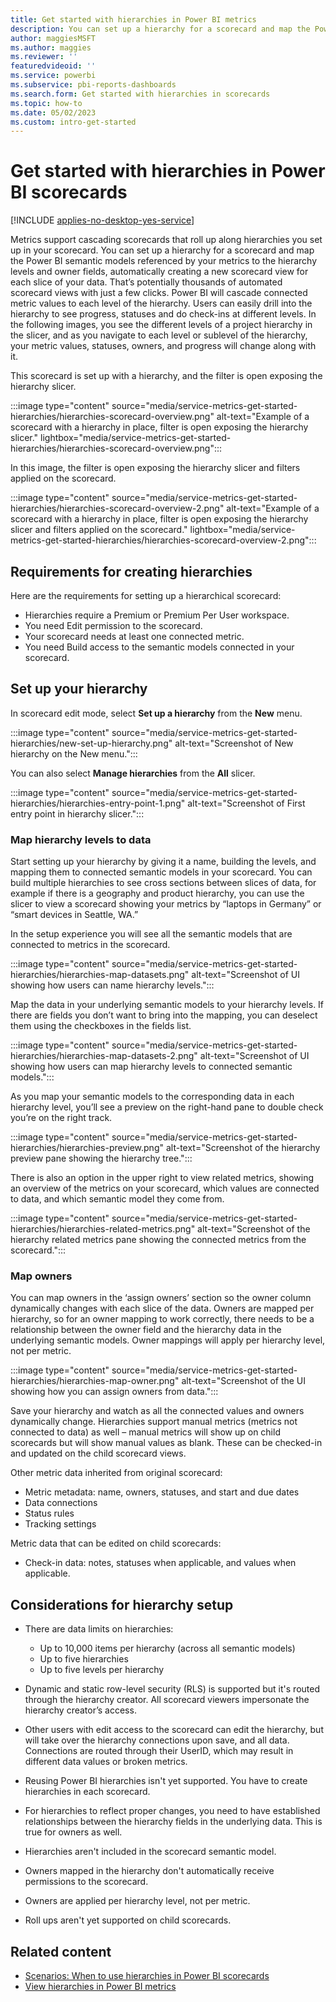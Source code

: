 ```yaml
---
title: Get started with hierarchies in Power BI metrics
description: You can set up a hierarchy for a scorecard and map the Power BI semantic models referenced by your metrics to the hierarchy levels and owner fields, automatically creating a new scorecard view for each slice of your data.
author: maggiesMSFT
ms.author: maggies
ms.reviewer: ''
featuredvideoid: ''
ms.service: powerbi
ms.subservice: pbi-reports-dashboards
ms.search.form: Get started with hierarchies in scorecards
ms.topic: how-to
ms.date: 05/02/2023
ms.custom: intro-get-started
---
```


# Get started with hierarchies in Power BI scorecards

[!INCLUDE [applies-no-desktop-yes-service](../includes/applies-no-desktop-yes-service.md)]

Metrics support cascading scorecards that roll up along hierarchies you set up in your scorecard. You can set up a hierarchy for a scorecard and map the Power BI semantic models referenced by your metrics to the hierarchy levels and owner fields, automatically creating a new scorecard view for each slice of your data. That’s potentially thousands of automated scorecard views with just a few clicks.
Power BI will cascade connected metric values to each level of the hierarchy. Users can easily drill into the hierarchy to see progress, statuses and do check-ins at different levels. In the following images, you see the different levels of a project hierarchy in the slicer, and as you navigate to each level or sublevel of the hierarchy, your metric values, statuses, owners, and progress will change along with it.

This scorecard is set up with a hierarchy, and the filter is open exposing the hierarchy slicer.

:::image type="content" source="media/service-metrics-get-started-hierarchies/hierarchies-scorecard-overview.png" alt-text="Example of a scorecard with a hierarchy in place, filter is open exposing the hierarchy slicer." lightbox="media/service-metrics-get-started-hierarchies/hierarchies-scorecard-overview.png":::

In this image, the filter is open exposing the hierarchy slicer and filters applied on the scorecard.

:::image type="content" source="media/service-metrics-get-started-hierarchies/hierarchies-scorecard-overview-2.png" alt-text="Example of a scorecard with a hierarchy in place, filter is open exposing the hierarchy slicer and filters applied on the scorecard." lightbox="media/service-metrics-get-started-hierarchies/hierarchies-scorecard-overview-2.png":::

## Requirements for creating hierarchies

Here are the requirements for setting up a hierarchical scorecard:

- Hierarchies require a Premium or Premium Per User workspace.
- You need Edit permission to the scorecard.
- Your scorecard needs at least one connected metric.
- You need Build access to the semantic models connected in your scorecard.

## Set up your hierarchy

In scorecard edit mode, select **Set up a hierarchy** from the **New** menu.

:::image type="content" source="media/service-metrics-get-started-hierarchies/new-set-up-hierarchy.png" alt-text="Screenshot of New hierarchy on the New menu.":::

You can also select **Manage hierarchies** from the **All** slicer.

:::image type="content" source="media/service-metrics-get-started-hierarchies/hierarchies-entry-point-1.png" alt-text="Screenshot of First entry point in hierarchy slicer.":::

### Map hierarchy levels to data

Start setting up your hierarchy by giving it a name, building the levels, and mapping them to connected semantic models in your scorecard.  You can build multiple hierarchies to see cross sections between slices of data, for example if there is a geography and product hierarchy, you can use the slicer to view a scorecard showing your metrics by “laptops in Germany” or “smart devices in Seattle, WA.”

In the setup experience you will see all the semantic models that are connected to metrics in the scorecard.

:::image type="content" source="media/service-metrics-get-started-hierarchies/hierarchies-map-datasets.png" alt-text="Screenshot of UI showing how users can name hierarchy levels.":::

Map the data in your underlying semantic models to your hierarchy levels.  If there are fields you don’t want to bring into the mapping, you can deselect them using the checkboxes in the fields list.  

:::image type="content" source="media/service-metrics-get-started-hierarchies/hierarchies-map-datasets-2.png" alt-text="Screenshot of UI showing how users can map hierarchy levels to connected semantic models.":::

As you map your semantic models to the corresponding data in each hierarchy level, you’ll see a preview on the right-hand pane to double check you’re on the right track.

:::image type="content" source="media/service-metrics-get-started-hierarchies/hierarchies-preview.png" alt-text="Screenshot of the hierarchy preview pane showing the hierarchy tree.":::

There is also an option in the upper right to view related metrics, showing an overview of the metrics on your scorecard, which values are connected to data, and which semantic model they come from.

:::image type="content" source="media/service-metrics-get-started-hierarchies/hierarchies-related-metrics.png" alt-text="Screenshot of the hierarchy related metrics pane showing the connected metrics from the scorecard.":::

### Map owners

You can map owners in the ‘assign owners’ section so the owner column dynamically changes with each slice of the data.  Owners are mapped per hierarchy, so for an owner mapping to work correctly, there needs to be a relationship between the owner field and the hierarchy data in the underlying semantic models. Owner mappings will apply per hierarchy level, not per metric.

:::image type="content" source="media/service-metrics-get-started-hierarchies/hierarchies-map-owner.png" alt-text="Screenshot of the UI showing how you can assign owners from data.":::

Save your hierarchy and watch as all the connected values and owners dynamically change.  Hierarchies support manual metrics (metrics not connected to data) as well – manual metrics will show up on child scorecards but will show manual values as blank.  These can be checked-in and updated on the child scorecard views.

Other metric data inherited from original scorecard:

- Metric metadata: name, owners, statuses, and start and due dates
- Data connections
- Status rules
- Tracking settings

Metric data that can be edited on child scorecards:

- Check-in data: notes, statuses when applicable, and values when applicable.

## Considerations for hierarchy setup

- There are data limits on hierarchies:

  - Up to 10,000 items per hierarchy (across all semantic models)
  - Up to five hierarchies
  - Up to five levels per hierarchy

- Dynamic and static row-level security (RLS) is supported but it's routed through the hierarchy creator.  All scorecard viewers impersonate the hierarchy creator’s access.
- Other users with edit access to the scorecard can edit the hierarchy, but will take over the hierarchy connections upon save, and all data. Connections are routed through their UserID, which may result in different data values or broken metrics.
- Reusing Power BI hierarchies isn't yet supported. You have to create hierarchies in each scorecard.
- For hierarchies to reflect proper changes, you need to have established relationships between the hierarchy fields in the underlying data. This is true for owners as well.
- Hierarchies aren't included in the scorecard semantic model.
- Owners mapped in the hierarchy don't automatically receive permissions to the scorecard.
- Owners are applied per hierarchy level, not per metric.
- Roll ups aren't yet supported on child scorecards.

## Related content

- [Scenarios: When to use hierarchies in Power BI scorecards](service-metrics-hierarchies-scenarios.md)
- [View hierarchies in Power BI metrics](service-metrics-view-hierarchies.md)

